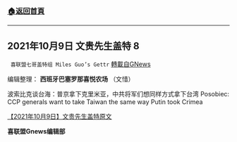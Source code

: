###  [:house:返回首頁](https://github.com/ourhimalayas/txt)
---


## 2021年10月9日 文贵先生盖特 8
` 喜联盟七哥盖特组 Miles Guo’s Gettr` [轉載自GNews](https://gnews.org/zh-hans/1586954/)

编辑整理： **西班牙巴塞罗那喜悦农场** （文惜）

波索比克谈台海：普京拿下克里米亚，中共将军们想同样方式拿下台湾 Posobiec: CCP generals want to take Taiwan the same way Putin took Crimea

[【2021年10月9日】文贵先生盖特原文](https://gettr.com/post/pdmt5n2f8d)

**喜联盟Gnews编辑部**
